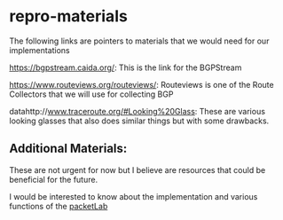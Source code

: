 # repro-materials
The following links are pointers to materials that we would need for our implementations

https://bgpstream.caida.org/: This is the link for the BGPStream

https://www.routeviews.org/routeviews/: Routeviews is one of the Route Collectors that we will use for collecting BGP

datahttp://www.traceroute.org/#Looking%20Glass: These are various looking glasses that also does similar things but with some drawbacks.


## Additional Materials: 
These are not urgent for now but I believe are resources that could be beneficial for the future.

I would be interested to know about the implementation and various functions of the [packetLab](pktlab.github.io:)

